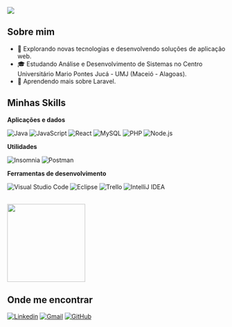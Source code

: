 ![](https://komarev.com/ghpvc/?username=lucasbarbosaz&color=006bed)

## Sobre mim

- 🤔 Explorando novas tecnologias e desenvolvendo soluções de aplicação web.
- 🎓 Estudando Análise e Desenvolvimento de Sistemas no Centro Universitário Mario Pontes Jucá - UMJ (Maceió - Alagoas).
- 🌱 Aprendendo mais sobre Laravel.

## Minhas Skills

**Aplicações e dados**

![Java](https://img.shields.io/badge/-Java-333333?style=flat&logo=Java&logoColor=007396)
![JavaScript](https://img.shields.io/badge/-JavaScript-333333?style=flat&logo=javascript)
![React](https://img.shields.io/badge/-React-333333?style=flat&logo=react)
![MySQL](https://img.shields.io/badge/-MySQL-333333?style=flat&logo=mysql)
![PHP](https://img.shields.io/badge/PHP-777BB4?style=for-the-badge&logo=php&logoColor=white)
![Node.js](https://img.shields.io/badge/Node.js-339933?style=for-the-badge&logo=nodedotjs&logoColor=white)

**Utilidades**

![Insomnia](https://img.shields.io/badge/-Insomnia-333333?style=flat&logo=insomnia)
![Postman](https://img.shields.io/badge/-Postman-333333?style=flat&logo=postman)

**Ferramentas de desenvolvimento**

![Visual Studio Code](https://img.shields.io/badge/-Visual%20Studio%20Code-333333?style=flat&logo=visual-studio-code&logoColor=007ACC)
![Eclipse](https://img.shields.io/badge/-Eclipse-333333?style=flat&logo=eclipse-ide&logoColor=2C2255)
![Trello](https://img.shields.io/badge/-Trello-333333?style=flat&logo=trello&logoColor=007ACC)
![IntelliJ IDEA](https://img.shields.io/badge/IntelliJ%20IDEA-000000?style=for-the-badge&logo=intellijidea&logoColor=white)

<br/>

<a href="https://github.com/lucasbarbosaz" title="Perfil do lucasbarbosaz">
  <img height="180em" src="https://github-readme-stats.vercel.app/api?username=lucasbarbosaz&theme=dracula&show_icons=true" />
</a>

## Onde me encontrar

[![Linkedin](https://img.shields.io/badge/-username-blue?style=flat-square&logo=Linkedin&logoColor=white&link=LINK-DO-SEU-LINKEDIN)](LINK-DO-SEU-LINKEDIN)
[![Gmail](https://img.shields.io/badge/-seuemail@email.com-006bed?style=flat-square&logo=Gmail&logoColor=white&link=mailto:lucashp03@gmail.com)](mailto:lucashp03@gmail.com)
[![GitHub](https://img.shields.io/github/followers/lucasbarbosaz?label=follow&style=social)](https://github.com/lucasbarbosaz)
